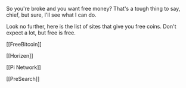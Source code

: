 So you're broke and you want free money? That's a tough thing to say, chief, but sure, I'll see what I can do.

Look no further, here is the list of sites that give you free coins. Don't expect a lot, but free is free.

[[FreeBitcoin]]

[[Horizen]]

[[Pi Network]]

[[PreSearch]]